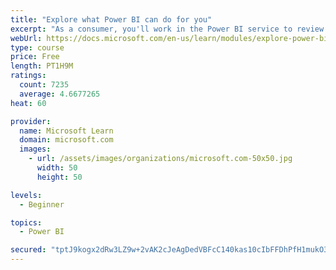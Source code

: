 ```yaml
---
title: "Explore what Power BI can do for you"
excerpt: "As a consumer, you'll work in the Power BI service to review and interact with content that has been shared with you. This module provides the foundational information that you need to work effectively in the Power BI service."
webUrl: https://docs.microsoft.com/en-us/learn/modules/explore-power-bi-service/
type: course
price: Free
length: PT1H9M
ratings:
  count: 7235
  average: 4.6677265
heat: 60

provider:
  name: Microsoft Learn
  domain: microsoft.com
  images:
    - url: /assets/images/organizations/microsoft.com-50x50.jpg
      width: 50
      height: 50

levels:
  - Beginner

topics:
  - Power BI

secured: "tptJ9kogx2dRw3LZ9w+2vAK2cJeAgDedVBFcC140kas10cIbFFDhPfH1mukO38yPTX5eEDOYSnZc2PJhFlkWf8f9owqO93eH/su1BQGauvJWuaiUhJKUac80sTcPxG1e9v4ORStdbL/ITsh4CR264uPspX6//kEiJ9sNoSaKG6gkDKxtwd/fhPm1YTeLisULifBRHJZ4Q4cuvg6WKQrvgm08n9AE8FYfIMu7tmmg8sq5BBLG0KDU1agM22tg4u3ZwFtB2Mq4SbLO3QkRIAqeW3Ax4QDON0rQyg3K4oadZs/5VGFaVzKJAIp2J9XbhYw0tX9xZibZMl2DyFL49Pgj5aSdHjq7/IsDlRF8rU51ZHrBupK5I1rK+RGLvyva4yn0EoTGoe1qPN27ZjYTzHmt0ncQ/wYCVgZjNuxCZVk6xoY=;iKnDsh3lYop93BtG6EI0rA=="
---
```


